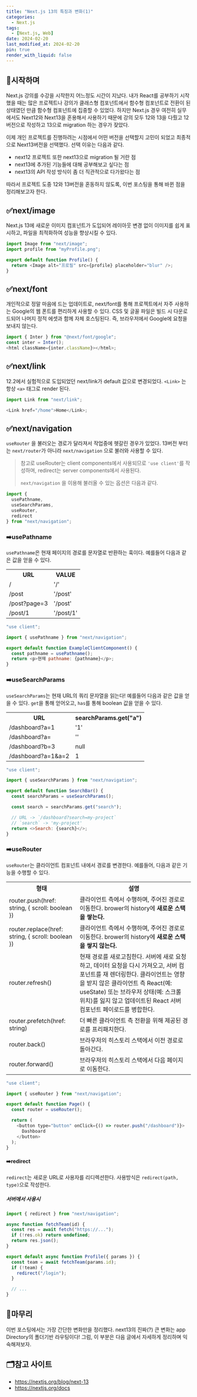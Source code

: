 ```yaml
---
title: "Next.js 13의 특징과 변화(1)"
categories:
  - Next.js
tags:
  - [Next.js, Web]
date: 2024-02-20
last_modified_at: 2024-02-20
pin: true
render_with_liquid: false
---
```


## 📌시작하며

Next.js 강의를 수강을 시작한지 어느정도 시간이 지났다. 내가 React를 공부하기 시작했을 때는 많은 프로젝트나 강의가 클래스형 컴포넌트에서 함수형 컴포넌트로 전환이 된 상태였던 만큼 함수형 컴포넌트에 집중할 수 있었다.
하지만 Next.js 경우 여전히 실무에서도 Next12와 Next13을 혼용해서 사용하기 때문에 강의 모두 12와 13을 다뤘고 12버전으로 작성하고 13으로 migration 하는 경우가 잦았다.

이제 개인 프로젝트를 진행하려는 시점에서 어떤 버전을 선택할지 고민이 되었고 최종적으로 Next13버전을 선택했다.
선택 이유는 다음과 같다.

- next12 프로젝트 또한 next13으로 migration 될 거란 점
- next13에 추가된 기능들에 대해 공부해보고 싶다는 점
- next13의 API 작성 방식이 좀 더 직관적으로 다가왔다는 점

따라서 프로젝트 도중 12와 13버전을 혼동하지 않도록, 이번 포스팅을 통해 바뀐 점을 정리해보고자 한다.

## ✅next/image

Next.js 13에 새로운 이미지 컴포넌트가 도입되어 레이아웃 변경 없이 이미지를 쉽게 표시하고, 파일을 최적화하여 성능을 향상시킬 수 있다.

```javascript
import Image from "next/image";
import profile from "myProfile.png";

export default function Profile() {
  return <Image alt="프로필" src={profile} placeholder="blur" />;
}
```

## ✅next/font

개인적으로 정말 마음에 드는 업데이트로, next/font를 통해 프로젝트에서 자주 사용하는 Google의 웹 폰트를 편리하게 사용할 수 있다. CSS 및 글꼴 파일은 빌드 시 다운로드되어 나머지 정적 에셋과 함께 자체 호스팅된다. 즉, 브라우저에서 Google에 요청을 보내지 않는다.

```javascript
import { Inter } from "@next/font/google";
const inter = Inter();
<html className={inter.className}></html>;
```

## ✅next/link

12.2에서 실험적으로 도입되었던 next/link가 default 값으로 변경되었다. `<Link>` 는 항상 `<a>` 태그로 render 된다.

```javascript
import Link from "next/link";

<Link href="/home">Home</Link>;
```

## ✅next/navigation

`useRouter` 을 불러오는 경로가 달라져서 작업중에 헷갈린 경우가 있었다. 13버전 부터는 `next/router`가 아니라 `next/navigation` 으로 불러와 사용할 수 있다.

> 참고로 useRouter는 client components에서 사용되므로 `'use client'`를 작성하며, redirect는 server components에서 사용된다.
>
> `next/navigation` 을 이용해 불러올 수 있는 옵션은 다음과 같다.

```javascript
import {
  usePathname,
  useSearchParams,
  useRouter,
  redirect
} from "next/navigation";
```

### ➡️usePathname

`usePathname`은 현재 페이지의 경로를 문자열로 반환하는 훅이다. 예를들어 다음과 같은 값을 얻을 수 있다.

<table>
  <tr>
    <th>URL</th>
    <th>VALUE</th>
  </tr>
  <tr>
    <td>/</td>
    <td>'/'</td>
  </tr>
  <tr>
    <td>/post</td>
    <td>'/post'</td>
  </tr>
  <tr>
    <td>/post?page=3</td>
    <td>'/post'</td>
  </tr>
  <tr>
    <td>/post/1</td>
    <td>'/post/1'</td>
  </tr>
</table>

```javascript
"use client";

import { usePathname } from "next/navigation";

export default function ExampleClientComponent() {
  const pathname = usePathname();
  return <p>현재 pathname: {pathname}</p>;
}
```

### ➡️useSearchParams

`useSearchParams`는 현재 URL의 쿼리 문자열을 읽는다! 예를들어 다음과 같은 값을 얻을 수 있다.
`get`을 통해 얻어오고, `has`를 통해 boolean 값을 얻을 수 있다.

<table>
  <tr>
    <th>URL</th>
    <th>searchParams.get("a")</th>
  </tr>
  <tr>
    <td>/dashboard?a=1</td>
    <td>'1'</td>
  </tr>
  <tr>
    <td>/dashboard?a=</td>
    <td>''</td>
  </tr>
  <tr>
    <td>/dashboard?b=3</td>
    <td>null</td>
  </tr>
  <tr>
    <td>/dashboard?a=1&a=2</td>
    <td>1</td>
  </tr>
</table>

```javascript
"use client";

import { useSearchParams } from "next/navigation";

export default function SearchBar() {
  const searchParams = useSearchParams();

  const search = searchParams.get("search");

  // URL -> `/dashboard?search=my-project`
  // `search` -> 'my-project'
  return <>Search: {search}</>;
}
```

### ➡️useRouter

`useRouter`는 클라이언트 컴포넌트 내에서 경로를 변경한다. 예를들어, 다음과 같은 기능을 수행할 수 있다.

<table>
  <tr>
    <th>형태</th>
    <th>설명</th>
  </tr>
  <tr>
    <td>router.push(href: string, { scroll: boolean })</td>
    <td>클라이언트 측에서 수행하며, 주어진 경로로 이동한다. brower의 history에 <b>새로운 스택을 쌓는다.</b></td>
  </tr>
  <tr>
    <td>router.replace(href: string, { scroll: boolean })</td>
    <td>클라이언트 측에서 수행하며, 주어진 경로로 이동한다. brower의 history에 <b>새로운 스택을 쌓지 않는다.</b></td>
  </tr>
  <tr>
    <td>router.refresh()</td>
    <td>현재 경로를 새로고침한다. 서버에 새로 요청하고, 데이터 요청을 다시 가져오고, 서버 컴포넌트를 재 렌더링한다. 클라이언트는 영향을 받지 않은 클라이언트 측 React(예: useState) 또는 브라우저 상태(예: 스크롤 위치)를 잃지 않고 업데이트된 React 서버 컴포넌트 페이로드를 병합한다.</td>
  </tr>
  <tr>
    <td>router.prefetch(href: string)</td>
    <td>더 빠른 클라이언트 측 전환을 위해 제공된 경로를 프리패치한다.</td>
  </tr>
  <tr>
    <td>router.back()</td>
    <td>브라우저의 히스토리 스택에서 이전 경로로 돌아간다.</td>
  </tr>
  <tr>
    <td>router.forward()</td>
    <td>브라우저의 히스토리 스택에서 다음 페이지로 이동한다.</td>
  </tr>
</table>

```javascript
"use client";

import { useRouter } from "next/navigation";

export default function Page() {
  const router = useRouter();

  return (
    <button type="button" onClick={() => router.push("/dashboard")}>
      Dashboard
    </button>
  );
}
```

#### ➡️redirect

`redirect`는 새로운 URL로 사용자를 리디렉션한다. 사용방식은 `redirect(path, type)`으로 작성한다.

##### 서버에서 사용시

```javascript
import { redirect } from "next/navigation";

async function fetchTeam(id) {
  const res = await fetch("https://...");
  if (!res.ok) return undefined;
  return res.json();
}

export default async function Profile({ params }) {
  const team = await fetchTeam(params.id);
  if (!team) {
    redirect("/login");
  }

  // ...
}
```

## 📩마무리

이번 포스팅에서는 가장 간단한 변화만을 정리했다. next13의 진짜(?) 큰 변화는 app Directory의 폴더기반 라우팅이다! 그럼, 이 부분은 다음 글에서 자세하게 정리하며 익숙해져보자.

## 🗂️참고 사이트

- <https://nextjs.org/blog/next-13>
- <https://nextjs.org/docs>
